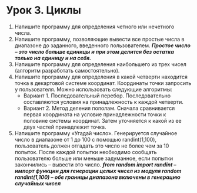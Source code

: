 # Урок 3. Циклы 
1. Напишите программу для определения четного или нечетного числа. 
2. Напишите программу, позволяющие вывести все простые числа в диапазоне до заданного, введенного пользователем. 
	***Простое число – это число больше единицы и при этом делится без остатка только на единицу и на себя.***
3. Напишите программу для определения наибольшего из трех чисел (алгоритм разработать самостоятельно). 
4. Напишите программу для определения в какой четверти находится точка в декартовой системе координат. Координаты точки запросить у пользователя. Можно использовать следующие алгоритмы:
	- Вариант 1. Последовательный перебор. Последовательно составляются условия на принадлежность к каждой четверти. 
	- Вариант 2. Метод деления пополам. Сначала сравнивается первая координата на 
условие принадлежности точки к половине системы координат. Затем уточняется к какой из ее двух частей принадлежит точка. 
5. Напишите программу «Угадай число». Генерируется случайное число в диапазоне от 1 до 100 с помощью randint(1,100), пользователь должен отгадать это число не более чем за 10 попыток. После каждой попытки необходимо сообщать пользователю больше или меньше задуманное, если попытки закончились – вывести это число.
	***from random import randint – импорт функции для генерации целых чисел из модуля random
	randint(1,100) – обе границы диапазона включены в генерацию случайных чисел***